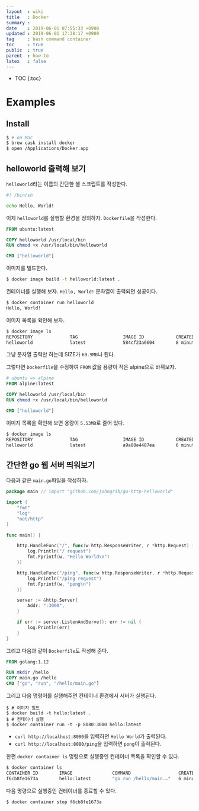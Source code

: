 ```yaml
---
layout  : wiki
title   : Docker
summary : 
date    : 2019-06-01 07:55:33 +0900
updated : 2019-06-01 17:38:17 +0900
tag     : bash command container
toc     : true
public  : true
parent  : how-to
latex   : false
---
```

* TOC
{:toc}

# Examples
## Install
```sh
$ # on Mac
$ brew cask install docker
$ open /Applications/Docker.app
```

## helloworld 출력해 보기

`helloworld`라는 이름의 간단한 셸 스크립트를 작성한다.

```sh
#! /bin/sh

echo Hello, World!
```

이제 `helloworld`를 실행할 환경을 정의하자. `Dockerfile`을 작성한다.

```dockerfile
FROM ubuntu:latest

COPY helloworld /usr/local/bin
RUN chmod +x /usr/local/bin/helloworld

CMD ["helloworld"]
```

이미지를 빌드한다.

```sh
$ docker image build -t helloworld:latest .
```

컨테이너를 실행해 보자. `Hello, World!` 문자열이 출력되면 성공이다.

```sh
$ docker container run helloworld
Hello, World!
```

이미지 목록을 확인해 보자.

```sh
$ docker image ls
REPOSITORY              TAG                 IMAGE ID            CREATED             SIZE
helloworld              latest              584cf23a6604        8 minutes ago       69.9MB
```

그냥 문자열 출력만 하는데 SIZE가 `69.9MB`나 된다.

그렇다면 `Dockerfile`을 수정하여 `FROM` 값을 용량이 작은 alpine으로 바꿔보자.

```dockerfile
# ubuntu => alpine
FROM alpine:latest

COPY helloworld /usr/local/bin
RUN chmod +x /usr/local/bin/helloworld

CMD ["helloworld"]
```

이미지 목록을 확인해 보면 용량이 `5.53MB`로 줄어 있다.

```sh
$ docker image ls
REPOSITORY              TAG                 IMAGE ID            CREATED             SIZE
helloworld              latest              a9a80e4487ea        6 minutes ago       5.53MB
```

## 간단한 go 웹 서버 띄워보기

다음과 같은 `main.go`파일을 작성하자.

```go
package main // import "github.com/johngrib/go-http-helloworld"

import (
    "fmt"
    "log"
    "net/http"
)

func main() {

    http.HandleFunc("/", func(w http.ResponseWriter, r *http.Request) {
        log.Println("/ request")
        fmt.Fprintf(w, "Hello World\n")
    })

    http.HandleFunc("/ping", func(w http.ResponseWriter, r *http.Request) {
        log.Println("/ping request")
        fmt.Fprintf(w, "pong\n")
    })

    server := &http.Server{
        Addr: ":3000",
    }

    if err := server.ListenAndServe(); err != nil {
        log.Println(err)
    }
}
```

그리고 다음과 같이 `Dockerfile`도 작성해 준다.

```dockerfile
FROM golang:1.12

RUN mkdir /hello
COPY main.go /hello
CMD ["go", "run", "/hello/main.go"]
```

그리고 다음 명령어를 실행해주면 컨테이너 환경에서 서버가 실행된다.

```
$ # 이미지 빌드
$ docker build -t hello:latest .
$ # 컨테이너 실행
$ docker container run -t -p 8080:3000 hello:latest
```

* `curl http://localhost:8080`을 입력하면 `Hello World`가 출력된다.
* `curl http://localhost:8080/ping`을 입력하면 `pong`이 출력된다.

한편 `docker container ls` 명령으로 실행중인 컨테이너 목록을 확인할 수 있다.

```sh
$ docker container ls
CONTAINER ID        IMAGE               COMMAND                  CREATED             STATUS              PORTS                      NAMES
f6cb8fe1673a        hello:latest        "go run /hello/main.…"   6 minutes ago       Up 6 minutes        0.0.0.0:8080->3000/tcp     keen_driscoll
```

다음 명령으로 실행중인 컨테이너를 종료할 수 있다.

```sh
$ docker container stop f6cb8fe1673a
```
